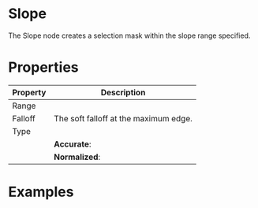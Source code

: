 # Slope



The Slope node creates a selection mask within the slope range specified.



# Properties


| Property | Description| 
| -------- | -----------|
| Range |  |
| Falloff | The soft falloff at the maximum edge. |
| Type |  |
| | **Accurate**: <desc> |
| | **Normalized**: <desc> |




# Examples
